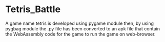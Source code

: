 # Tetris_Battle
A game name tetris is developed using pygame module then, by using pygbag module the .py file has been converted to an apk file that contain the WebAssembly code for the game to run the game on web-browser.
